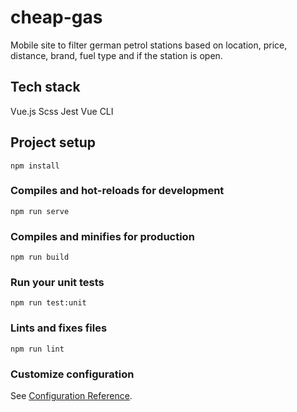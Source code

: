 # cheap-gas
Mobile site to filter german petrol stations based on location, price, distance, brand, fuel type and if the station is open.

## Tech stack
Vue.js
Scss
Jest
Vue CLI

## Project setup
```
npm install
```

### Compiles and hot-reloads for development
```
npm run serve
```

### Compiles and minifies for production
```
npm run build
```

### Run your unit tests
```
npm run test:unit
```

### Lints and fixes files
```
npm run lint
```

### Customize configuration
See [Configuration Reference](https://cli.vuejs.org/config/).

